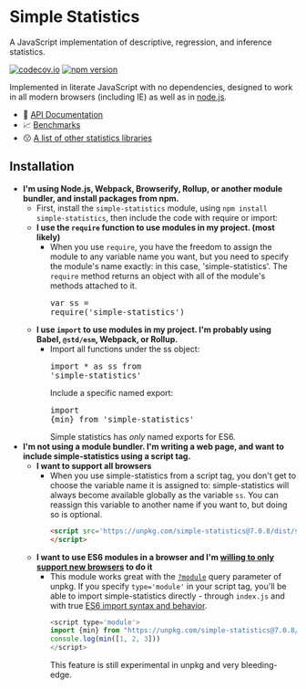 # Simple Statistics


A JavaScript implementation of descriptive, regression, and inference statistics.

[![codecov.io](https://codecov.io/github/simple-statistics/simple-statistics/coverage.svg?branch=master)](https://codecov.io/github/simple-statistics/simple-statistics?branch=master)
[![npm version](https://badge.fury.io/js/simple-statistics.svg)](http://badge.fury.io/js/simple-statistics)

Implemented in literate JavaScript with no dependencies, designed to work
in all modern browsers (including IE) as well as in [node.js](https://nodejs.org/).

* :green_book: [API Documentation](http://simplestatistics.org/docs/)
* :chart_with_upwards_trend: [Benchmarks](./benchmarks/)
* :kissing: [A list of other statistics libraries](./SEEALSO.md)

## Installation

* **I'm using Node.js, Webpack, Browserify, Rollup, or another module bundler,
  and install packages from npm.**
  * First, install the `simple-statistics` module, using `npm install simple-statistics`,
    then include the code with require or import:
  * **I use the `require` function to use modules in my project. (most likely)**
    * When you use `require`, you have the freedom to assign the module to any
      variable name you want, but you need to specify the module's name exactly:
      in this case, 'simple-statistics'. The `require` method returns an object
      with all of the module's methods attached to it.<br /> <pre>var ss = require('simple-statistics')</pre>
  * **I use `import` to use modules in my project. I'm probably using Babel, `@std/esm`, Webpack, or Rollup.**
    * Import all functions under the ss object: <pre>import * as ss from 'simple-statistics'</pre>
      Include a specific named export: <pre>import {min} from 'simple-statistics'</pre>
      Simple statistics has _only_ named exports for ES6.
* **I'm not using a module bundler. I'm writing a web page, and want to include
  simple-statistics using a script tag.**
  * **I want to support all browsers**
    * When you use simple-statistics from a script tag, you don't get to choose
      the variable name it is assigned to: simple-statistics will always become
      available globally as the variable `ss`. You can reassign this variable to
      another name if you want to, but doing so is optional.
      ```HTML
      <script src='https://unpkg.com/simple-statistics@7.0.8/dist/simple-statistics.min.js'>
      </script>
      ```
  * **I want to use ES6 modules in a browser and I'm [willing to only support new browsers](https://caniuse.com/#feat=es6-module) to do it**
    * This module works great with the [`?module`](https://unpkg.com/#/query-parameters) query parameter of unpkg. If you
      specify `type='module'` in your script tag, you'll be able to import simple-statistics
      directly - through `index.js` and with true [ES6 import syntax and behavior](http://exploringjs.com/es6/ch_modules.html).
      ```js
      <script type='module'>
      import {min} from "https://unpkg.com/simple-statistics@7.0.8/index.js?module"
      console.log(min([1, 2, 3]))
      </script>
      ```
      This feature is still experimental in unpkg and very bleeding-edge.
